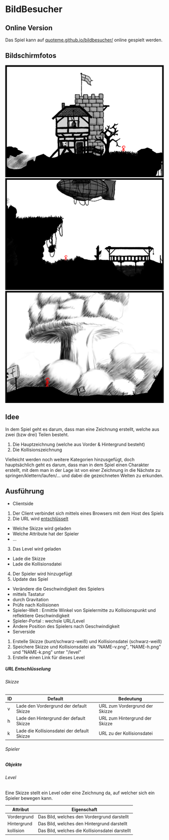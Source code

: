 # BildBesucher

## Online Version

Das Spiel kann auf [quoteme.github.io/bildbesucher/](https://quoteme.github.io/bildbesucher/)
online gespielt werden.

## Bildschirmfotos

![Ausblick auf das Haus](./res/screenshots/1.png)
![Startpunkt](./res/screenshots/2.png)
![Atomarer Untergang](./res/screenshots/3.png)

## Idee

In dem Spiel geht es darum, dass man eine Zeichnung erstellt,
welche aus zwei (bzw drei) Teilen besteht.

1. Die Hauptzeichnung (welche aus Vorder & Hintergrund besteht)
2. Die Kollisionszeichnung

Vielleicht werden noch weitere Kategorien hinzusgefügt, doch
hauptsächlich geht es darum, dass man in dem Spiel einen Charakter
erstellt, mit dem man in der Lage ist von einer Zeichnung in die
Nächste zu springen/klettern/laufen/... und dabei die gezeichneten
Welten zu erkunden.

## Ausführung

- Clientside
 1. Der Client verbindet sich mittels eines Browsers mit dem
  Host des Spiels
 2. Die URL wird [entschlüsselt](#url-entschlüsselung)
  - Welche Skizze wird geladen
  - Welche Attribute hat der Spieler
  - ...
 3. Das Level wird geladen
  - Lade die Skizze
  - Lade die Kollisionsdatei
 4. Der Spieler wird hinzugefügt
 5. Update das Spiel
  - Verändere die Geschwindigkeit des Spielers
   - mittels Tastatur
   - durch Gravitation
  - Prüfe nach Kollisionen
   - Spieler-Welt : Ermittle Winkel von Spielermitte
     zu Kollisionspunkt und reflektiere Geschwindigkeit
   - Spieler-Portal : wechsle URL/Level
  - Ändere Position des Spielers nach Geschwindigkeit
- Serverside
 1. Erstelle Skizze (bunt/schwarz-weiß) und Kollisionsdatei (schwarz-weiß)
 2. Speichere Skizze und Kollisionsdatei als
  "NAME-v.png", "NAME-h.png" und "NAME-k.png" unter "/level"
 3. Erstelle einen Link für dieses Level

##### URL Entschlüsselung

###### Skizze

| ID | Default | Bedeutung |
|----|---------|-----------|
| v  | Lade den Vordergrund der default Skizze | URL zum Vordergrund der Skizze |
| h  | Lade den Hintergrund der default Skizze | URL zum Hintergrund der Skizze |
| k  | Lade die Kollisionsdatei der default Skizze | URL zu der Kollisionsdatei |

###### Spieler

##### Objekte

###### Level

Eine Skizze stellt ein Level oder eine Zeichnung da, auf welcher sich
ein Spieler bewegen kann.

| Attribut | Eigenschaft |
|----------|-------------|
| Vordergrund | Das Bild, welches den Vordergrund darstellt |
| Hintergrund | Das Bild, welches den Hintergrund darstellt |
| kollision | Das Bild, welches die Kollisionsdatei darstellt |

